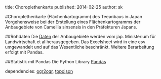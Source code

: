title: Choroplethenkarte 
published: 2014-02-25
author: sk

#Choroplethenkarte (Flächenkartogramm) des Teeanbaus in Japan
Vorgehensweise bei der Erstellung eines Flächenkartogramms der Anbaugebiete von Camellia sinsensis in den Präfekturen Japans.

##Rohdaten
Die [Daten](http://www.maff.go.jp/e/tokei/kikaku/nenji_e/87nenji/index.html#nse004) der Anbaugebiete werden vom jap. Ministerium für Landwirtschaft et al herausgegeben. Das Excelsheet wird in eine csv umgewandelt und auf das Wesentliche beschränkt. Weitere Berarbeitung erfolgt mit Pandas.

##Statistik mit Pandas
Die Python Library [Pandas]()


dependencies: [ogr2ogr](http://www.gdal.org/ogr2ogr.html), [topojson](https://github.com/mbostock/topojson/wiki/Command-Line-Reference)
